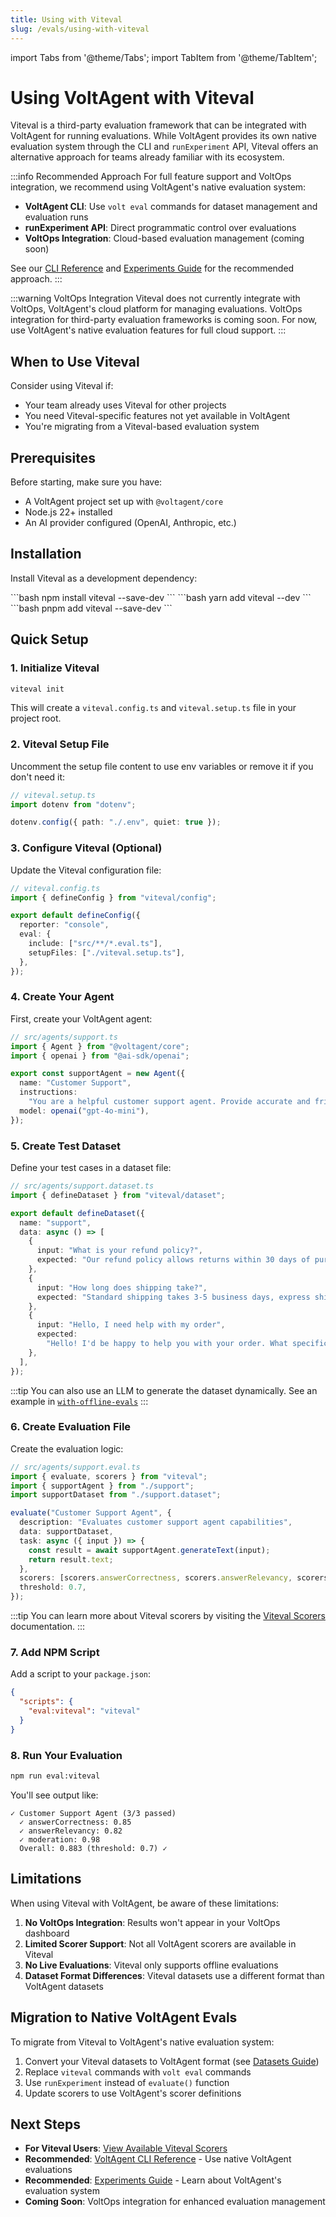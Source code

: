 ```yaml
---
title: Using with Viteval
slug: /evals/using-with-viteval
---
```


import Tabs from '@theme/Tabs';
import TabItem from '@theme/TabItem';

# Using VoltAgent with Viteval

Viteval is a third-party evaluation framework that can be integrated with VoltAgent for running evaluations. While VoltAgent provides its own native evaluation system through the CLI and `runExperiment` API, Viteval offers an alternative approach for teams already familiar with its ecosystem.

:::info Recommended Approach
For full feature support and VoltOps integration, we recommend using VoltAgent's native evaluation system:

- **VoltAgent CLI**: Use `volt eval` commands for dataset management and evaluation runs
- **runExperiment API**: Direct programmatic control over evaluations
- **VoltOps Integration**: Cloud-based evaluation management (coming soon)

See our [CLI Reference](/evals/cli-reference) and [Experiments Guide](/evals/experiments) for the recommended approach.
:::

:::warning VoltOps Integration
Viteval does not currently integrate with VoltOps, VoltAgent's cloud platform for managing evaluations. VoltOps integration for third-party evaluation frameworks is coming soon. For now, use VoltAgent's native evaluation features for full cloud support.
:::

## When to Use Viteval

Consider using Viteval if:

- Your team already uses Viteval for other projects
- You need Viteval-specific features not yet available in VoltAgent
- You're migrating from a Viteval-based evaluation system

## Prerequisites

Before starting, make sure you have:

- A VoltAgent project set up with `@voltagent/core`
- Node.js 22+ installed
- An AI provider configured (OpenAI, Anthropic, etc.)

## Installation

Install Viteval as a development dependency:

<Tabs>
  <TabItem value="npm" label="npm">
    ```bash
    npm install viteval --save-dev
    ```
  </TabItem>
  <TabItem value="yarn" label="yarn">
    ```bash
    yarn add viteval --dev
    ```
  </TabItem>
  <TabItem value="pnpm" label="pnpm">
    ```bash
    pnpm add viteval --save-dev
    ```
  </TabItem>
</Tabs>

## Quick Setup

### 1. Initialize Viteval

```bash
viteval init
```

This will create a `viteval.config.ts` and `viteval.setup.ts` file in your project root.

### 2. Viteval Setup File

Uncomment the setup file content to use env variables or remove it if you don't need it:

```typescript
// viteval.setup.ts
import dotenv from "dotenv";

dotenv.config({ path: "./.env", quiet: true });
```

### 3. Configure Viteval (Optional)

Update the Viteval configuration file:

```typescript
// viteval.config.ts
import { defineConfig } from "viteval/config";

export default defineConfig({
  reporter: "console",
  eval: {
    include: ["src/**/*.eval.ts"],
    setupFiles: ["./viteval.setup.ts"],
  },
});
```

### 4. Create Your Agent

First, create your VoltAgent agent:

```typescript
// src/agents/support.ts
import { Agent } from "@voltagent/core";
import { openai } from "@ai-sdk/openai";

export const supportAgent = new Agent({
  name: "Customer Support",
  instructions:
    "You are a helpful customer support agent. Provide accurate and friendly assistance.",
  model: openai("gpt-4o-mini"),
});
```

### 5. Create Test Dataset

Define your test cases in a dataset file:

```typescript
// src/agents/support.dataset.ts
import { defineDataset } from "viteval/dataset";

export default defineDataset({
  name: "support",
  data: async () => [
    {
      input: "What is your refund policy?",
      expected: "Our refund policy allows returns within 30 days of purchase with a valid receipt.",
    },
    {
      input: "How long does shipping take?",
      expected: "Standard shipping takes 3-5 business days, express shipping takes 1-2 days.",
    },
    {
      input: "Hello, I need help with my order",
      expected:
        "Hello! I'd be happy to help you with your order. What specific assistance do you need?",
    },
  ],
});
```

:::tip
You can also use an LLM to generate the dataset dynamically. See an example in [`with-offline-evals`](https://github.com/voltagent/examples/tree/main/with-offline-evals)
:::

### 6. Create Evaluation File

Create the evaluation logic:

```typescript
// src/agents/support.eval.ts
import { evaluate, scorers } from "viteval";
import { supportAgent } from "./support";
import supportDataset from "./support.dataset";

evaluate("Customer Support Agent", {
  description: "Evaluates customer support agent capabilities",
  data: supportDataset,
  task: async ({ input }) => {
    const result = await supportAgent.generateText(input);
    return result.text;
  },
  scorers: [scorers.answerCorrectness, scorers.answerRelevancy, scorers.moderation],
  threshold: 0.7,
});
```

:::tip
You can learn more about Viteval scorers by visiting the [Viteval Scorers](https://viteval.dev/guide/concepts#scorers?ref=voltagent) documentation.
:::

### 7. Add NPM Script

Add a script to your `package.json`:

```json
{
  "scripts": {
    "eval:viteval": "viteval"
  }
}
```

### 8. Run Your Evaluation

```bash
npm run eval:viteval
```

You'll see output like:

```
✓ Customer Support Agent (3/3 passed)
  ✓ answerCorrectness: 0.85
  ✓ answerRelevancy: 0.82
  ✓ moderation: 0.98
  Overall: 0.883 (threshold: 0.7) ✓
```

## Limitations

When using Viteval with VoltAgent, be aware of these limitations:

1. **No VoltOps Integration**: Results won't appear in your VoltOps dashboard
2. **Limited Scorer Support**: Not all VoltAgent scorers are available in Viteval
3. **No Live Evaluations**: Viteval only supports offline evaluations
4. **Dataset Format Differences**: Viteval datasets use a different format than VoltAgent datasets

## Migration to Native VoltAgent Evals

To migrate from Viteval to VoltAgent's native evaluation system:

1. Convert your Viteval datasets to VoltAgent format (see [Datasets Guide](/evals/datasets))
2. Replace `viteval` commands with `volt eval` commands
3. Use `runExperiment` instead of `evaluate()` function
4. Update scorers to use VoltAgent's scorer definitions

## Next Steps

- **For Viteval Users**: [View Available Viteval Scorers](https://viteval.dev/api/scorers?ref=voltagent)
- **Recommended**: [VoltAgent CLI Reference](/evals/cli-reference) - Use native VoltAgent evaluations
- **Recommended**: [Experiments Guide](/evals/experiments) - Learn about VoltAgent's evaluation system
- **Coming Soon**: VoltOps integration for enhanced evaluation management
